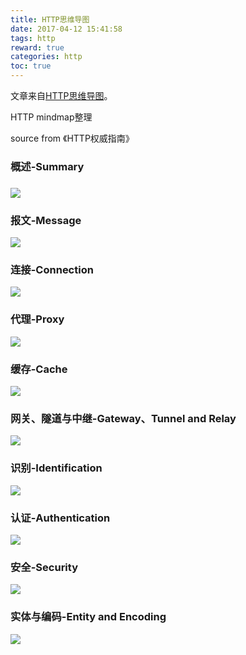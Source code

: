 ```yaml
---
title: HTTP思维导图
date: 2017-04-12 15:41:58
tags: http
reward: true
categories: http
toc: true
---
```


文章来自[HTTP思维导图](http://yrq110.me/2017/03/04/20170304-http-mindmap/)。

HTTP mindmap整理

source from 《HTTP权威指南》



<!-- more -->



### 概述-Summary

### <img src="http://yrq110.me/img/http/HTTP-1.svg">

### 报文-Message

<img src="http://yrq110.me/img/http/HTTP-2.svg">

### 连接-Connection

<img src="http://yrq110.me/img/http/HTTP-3.svg">

### 代理-Proxy

<img src="http://yrq110.me/img/http/HTTP-4.svg">

### 缓存-Cache

<img src="http://yrq110.me/img/http/HTTP-5.svg">

### 网关、隧道与中继-Gateway、Tunnel and Relay

<img src="http://yrq110.me/img/http/HTTP-6.svg">

### 识别-Identification

<img src="http://yrq110.me/img/http/HTTP-7.svg">

### 认证-Authentication

<img src="http://yrq110.me/img/http/HTTP-8.svg">

### 安全-Security

<img src="http://yrq110.me/img/http/HTTP-9.svg">

### 实体与编码-Entity and Encoding

<img src="http://yrq110.me/img/http/HTTP-10.svg">

